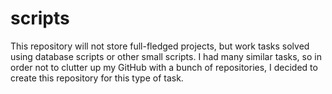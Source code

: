 # scripts
This repository will not store full-fledged projects, but work tasks solved using database scripts or other small scripts. I had many similar tasks, so in order not to clutter up my GitHub with a bunch of repositories, I decided to create this repository for this type of task.
